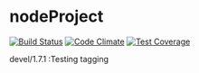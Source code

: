 # nodeProject

[![Build Status](https://travis-ci.org/lunalite/nodeProject.svg?branch=devel)](https://travis-ci.org/lunalite/nodeProject)
[![Code Climate](https://codeclimate.com/github/lunalite/nodeProject/badges/gpa.svg)](https://codeclimate.com/github/lunalite/nodeProject)
[![Test Coverage](https://codeclimate.com/github/lunalite/nodeProject/badges/coverage.svg)](https://codeclimate.com/github/lunalite/nodeProject/coverage)

devel/1.7.1 :Testing tagging
